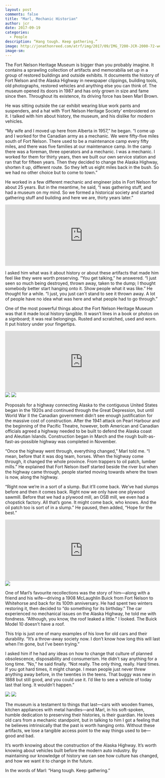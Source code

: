 ```yaml
---
layout: post
comments: false
title: "Marl, Mechanic Historian"
author: jcr
date: 2017-09-19
categories:
  - People
description: “Hang tough. Keep gathering.”
image: http://jonathonreed.com/atrf/img/2017/09/IMG_7200-JCR-2000-72-web.jpg
image-sm:
---
```


The Fort Nelson Heritage Museum is bigger than you probably imagine. It contains a sprawling collection of artifacts and memorabilia set up in a group of restored buildings and outside exhibits. It documents the history of Fort Nelson and the Alaska Highway in newspaper clippings, building tools, old photographs, restored vehicles and anything else you can think of. The museum opened its doors in 1987 and has only grown in size and fame since then. Throughout its existence, its driving force has been Marl Brown.

He was sitting outside the car exhibit wearing blue work pants and suspenders, and a hat with ‘Fort Nelson Heritage Society’ embroidered on it. I talked with him about history, the museum, and his dislike for modern vehicles.

“My wife and I moved up here from Alberta in 1957,” he began. “I come up and I worked for the Canadian army as a mechanic. We were fifty-five miles south of Fort Nelson. There used to be a maintenance camp every fifty miles, and there was five families at our maintenance camp. In the camp there was a foreman, three operators and a mechanic. I was a mechanic. I worked for them for thirty years, then we built our own service station and ran that for fifteen years. Then they decided to change the Alaska Highway, shorten it up, different route. So they left us eight miles back in the bush. So we had no other choice but to come to town.”

He worked in a few different mechanic and engineer jobs in Fort Nelson for about 25 years. But in the meantime, he said, “I was gathering stuff, and had a museum on my mind. So we formed a historical society and started gathering stuff and building and here we are, thirty years later.”

<iframe width="100%" height="200" scrolling="no" frameborder="no" src="https://w.soundcloud.com/player/?url=https%3A//api.soundcloud.com/tracks/343180018&amp;color=%23ff5500&amp;auto_play=false&amp;hide_related=false&amp;show_comments=true&amp;show_user=true&amp;show_reposts=false&amp;show_teaser=true&amp;visual=true"></iframe>

I asked him what was it about history or about these artifacts that made him feel like they were worth preserving. “You get talking,” he answered. “I just seen so much being destroyed, thrown away, taken to the dump; I thought somebody better start hanging onto it. Show people what it was like.” He thought for a while. “I just, you just can't stand to see it thrown away. A lot of people have no idea what was here and what people had to go through.”

One of the most powerful things about the Fort Nelson Heritage Museum was that it made local history tangible. It wasn’t lines in a book or photos on a signboard; it was real belongings. Rusted and scratched, used and worn. It put history under your fingertips.

<iframe width="100%" height="200" scrolling="no" frameborder="no" src="https://w.soundcloud.com/player/?url=https%3A//api.soundcloud.com/tracks/343179830&amp;color=%23ff5500&amp;auto_play=false&amp;hide_related=false&amp;show_comments=true&amp;show_user=true&amp;show_reposts=false&amp;show_teaser=true&amp;visual=true"></iframe>

<img src="http://jonathonreed.com/atrf/img/2017/09/IMG_7210-JCR-2000-72-web.jpg">

<img src="http://jonathonreed.com/atrf/img/2017/09/IMG_7212-JCR-2000-72-web.jpg">

Proposals for a highway connecting Alaska to the contiguous United States began in the 1920s and continued through the Great Depression, but until World War II the Canadian government didn’t see enough justification for the massive cost of construction. After the 1941 attack on Pearl Harbour and the beginning of the Pacific Theatre, however, both American and Canadian officials agreed a highway needed to be built to defend the Alaska coast and Aleutian Islands. Construction began in March and the rough built-as-fast-as-possible highway was completed in November.

“Once the highway went through, everything changed,” Marl told me. “I mean, before that it was dog team, horses. When the highway come through, it changed the whole province. From trappers to oil patch, lumber mills.” He explained that Fort Nelson itself started beside the river but when the highway came through, people started moving towards where the town is now, along the highway.

“Right now we’re in a sort of a slump. But it’ll come back. We’ve had slumps before and then it comes back. Right now we only have one plywood sawmill. Before that we had a plywood mill, an OSB mill, we even had a chopstick factory. All that’s gone. It might come back, who knows. And the oil patch too is sort of in a slump.” He paused, then added, “Hope for the best.”

<iframe width="100%" height="200" scrolling="no" frameborder="no" src="https://w.soundcloud.com/player/?url=https%3A//api.soundcloud.com/tracks/343180015&amp;color=%23ff5500&amp;auto_play=false&amp;hide_related=false&amp;show_comments=true&amp;show_user=true&amp;show_reposts=false&amp;show_teaser=true&amp;visual=true"></iframe>

<img src="http://jonathonreed.com/atrf/img/2017/09/IMG_7207-JCR-2000-72-web.jpg">

One of Marl’s favourite recollections was the story of him—along with a friend and his wife—driving a 1908 McLaughlin Buick from Fort Nelson to Whitehorse and back for its 100th anniversary. He had spent two winters restoring it, then decided to “do something for its birthday.” The car experienced no mechanical issues on the Alaska Highway, he told me with fondness. “Although, you know, the roof leaked a little.” I looked. The Buick Model 10 doesn’t have a roof.

This trip is just one of many examples of his love for old cars and their durability. “It’s a throw-away society now. I don’t know how long this will last when I’m gone, but I’ve been trying.”

I asked him if he had any ideas on how to change that culture of planned obsolescence, disposability and consumerism. He didn’t say anything for a long time. “No,” he said finally. “Not really. The only thing, really. Hard times. If you got hard times, it might change. I mean people just never threw anything away before, in the twenties in the teens. That buggy was new in 1888 but still good, and you could use it. I’d like to see a vehicle of today last that long. It wouldn’t happen.”

<img src="http://jonathonreed.com/atrf/img/2017/09/IMG_7206-JCR-2000-72-web.jpg">

<img src="http://jonathonreed.com/atrf/img/2017/09/IMG_7201-JCR-2000-72-web.jpg">

The museum is a testament to things that last—cars with wooden frames, kitchen appliances with metal handles—and Marl, in his soft-spoken, humble dedication to preserving their histories, is their guardian. He loves old cars from a mechanic standpoint, but in talking to him I got a feeling that he believes intrinsically that the past is worth hanging onto. Without these artifacts, we lose a tangible access point to the way things used to be—good and bad.

It’s worth knowing about the construction of the Alaska Highway. It’s worth knowing about vehicles built before the modern auto industry. By maintaining our knowledge of history we can see how culture has changed, and how we want it to change in the future.

In the words of Marl: “Hang tough. Keep gathering.”